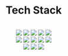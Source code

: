 

<div align="center">

# Tech Stack
  
<br/>
  
<img src="https://img.shields.io/badge/REACT-61DAFB?style=for-the-badge&logo=react&logoColor=white">
<img src="https://img.shields.io/badge/VUE-4FC08D?style=for-the-badge&logo=vue.js&logoColor=white">
<img src="https://img.shields.io/badge/NEXT-000000?style=for-the-badge&logo=next.js&logoColor=white">
<img src="https://img.shields.io/badge/REACT_NATIVE-61DAFB?style=for-the-badge&logo=react&logoColor=white">
<img src="https://img.shields.io/badge/EXPO-000020?style=for-the-badge&logo=expo&logoColor=white">
<br/>
<img src="https://img.shields.io/badge/JAVASCRIPT-F7DF1E?style=for-the-badge&logo=javascript&logoColor=white">
<img src="https://img.shields.io/badge/TYPESCRIPT-3178C6?style=for-the-badge&logo=typescript&logoColor=white">
<img src="https://img.shields.io/badge/REDUX-764ABC?style=for-the-badge&logo=redux&logoColor=white">
<img src="https://img.shields.io/badge/MOBX-FF9955?style=for-the-badge&logo=mobx&logoColor=white">
<img src="https://img.shields.io/badge/REACT_QUERY-FF4154?style=for-the-badge&logo=reactquery-&logoColor=white">
<br/>
<img src="https://img.shields.io/badge/TAILWIND_CSS-06B6D4?style=for-the-badge&logo=tailwindcss&logoColor=white">
<img src="https://img.shields.io/badge/MUI-007FFF?style=for-the-badge&logo=materialui&logoColor=white">
<img src="https://img.shields.io/badge/STORYBOOK-FF4785?style=for-the-badge&logo=storybook&logoColor=white">
<br/>

</div>
